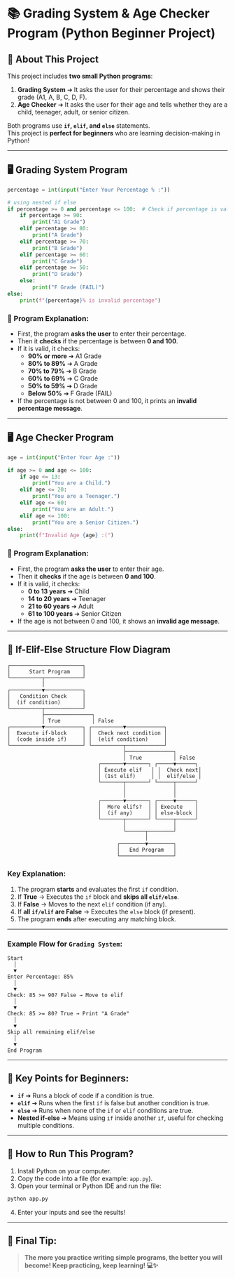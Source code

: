 # 📚 Grading System & Age Checker Program (Python Beginner Project)

## 📌 About This Project

This project includes **two small Python programs**:
1. **Grading System** ➔ It asks the user for their percentage and shows their grade (A1, A, B, C, D, F).
2. **Age Checker** ➔ It asks the user for their age and tells whether they are a child, teenager, adult, or senior citizen.

Both programs use **`if`, `elif`, and `else`** statements.  
This project is **perfect for beginners** who are learning decision-making in Python!

---

## 🖥️ Grading System Program

```python
percentage = int(input("Enter Your Percentage % :"))

# using nested if else
if percentage >= 0 and percentage <= 100:  # Check if percentage is valid
    if percentage >= 90:
        print("A1 Grade")
    elif percentage >= 80:
        print("A Grade")
    elif percentage >= 70:
        print("B Grade")
    elif percentage >= 60:
        print("C Grade")
    elif percentage >= 50:
        print("D Grade")
    else:
        print("F Grade (FAIL)")
else:
    print(f"{percentage}% is invalid percentage")
```

### 🔵 Program Explanation:

- First, the program **asks the user** to enter their percentage.
- Then it **checks** if the percentage is between **0 and 100**.
- If it is valid, it checks:
  - **90% or more** ➔ A1 Grade
  - **80% to 89%** ➔ A Grade
  - **70% to 79%** ➔ B Grade
  - **60% to 69%** ➔ C Grade
  - **50% to 59%** ➔ D Grade
  - **Below 50%** ➔ F Grade (FAIL)
- If the percentage is not between 0 and 100, it prints an **invalid percentage message**.

---

## 🖥️ Age Checker Program

```python
age = int(input("Enter Your Age :"))

if age >= 0 and age <= 100:
    if age <= 13:
        print("You are a Child.")
    elif age <= 20:
        print("You are a Teenager.")
    elif age <= 60:
        print("You are an Adult.")
    elif age <= 100:
        print("You are a Senior Citizen.")
else:
    print(f"Invalid Age {age} :(")
```

### 🔵 Program Explanation:

- First, the program **asks the user** to enter their age.
- Then it **checks** if the age is between **0 and 100**.
- If it is valid, it checks:
  - **0 to 13 years** ➔ Child
  - **14 to 20 years** ➔ Teenager
  - **21 to 60 years** ➔ Adult
  - **61 to 100 years** ➔ Senior Citizen
- If the age is not between 0 and 100, it shows an **invalid age message**.

---

## 🧠 If-Elif-Else Structure Flow Diagram


```
┌───────────────────────┐
│      Start Program    │
└──────────┬────────────┘
           │
┌──────────▼────────────┐
│   Condition Check     │
│  (if condition)       │
└──────────┬────────────┘
           ├───────────────┐
           │ True          │ False
┌──────────▼────────────┐ ┌──────────▼────────────┐
│  Execute if-block     │ │  Check next condition │
│  (code inside if)     │ │  (elif condition)     │
└───────────────────────┘ └──────────┬────────────┘
                                     ├───────────────┐
                                     │ True          │ False
                             ┌───────▼───────┐ ┌─────▼──────┐
                             │ Execute elif   │ │  Check next│
                             │ (1st elif)     │ │  elif/else │
                             └───────┬───────┘ └─────┬──────┘
                                     │               │
                                     │               │
                             ┌───────▼───────┐ ┌─────▼──────┐
                             │  More elifs?  │ │ Execute    │
                             │  (if any)     │ │ else-block │
                             └───────┬───────┘ └─────┬──────┘
                                     │               │
                                     └──────┬────────┘
                                            │
                                   ┌────────▼────────┐
                                   │   End Program   │
                                   └─────────────────┘
```

### Key Explanation:
1. The program **starts** and evaluates the first `if` condition.
2. If **True** → Executes the `if` block and **skips all `elif/else`**.
3. If **False** → Moves to the next `elif` condition (if any).
4. If **all `if/elif` are False** → Executes the `else` block (if present).
5. The program **ends** after executing any matching block.

---

### Example Flow for `Grading System`:
```
Start
  │
  ▼
Enter Percentage: 85%
  │
  ▼
Check: 85 >= 90? False → Move to elif
  │
  ▼
Check: 85 >= 80? True → Print "A Grade"
  │
  ▼
Skip all remaining elif/else
  │
  ▼
End Program
```

---

## 📢 Key Points for Beginners:

- **`if`** ➔ Runs a block of code if a condition is true.
- **`elif`** ➔ Runs when the first `if` is false but another condition is true.
- **`else`** ➔ Runs when none of the `if` or `elif` conditions are true.
- **Nested if-else** ➔ Means using `if` inside another `if`, useful for checking multiple conditions.

---

## 🚀 How to Run This Program?

1. Install Python on your computer.
2. Copy the code into a file (for example: `app.py`).
3. Open your terminal or Python IDE and run the file:

```bash
python app.py
```

4. Enter your inputs and see the results!

---

## 🎯 Final Tip:

> **The more you practice writing simple programs, the better you will become! Keep practicing, keep learning! 💻✨**


